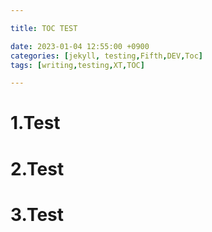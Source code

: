 ```yaml
---

title: TOC TEST

date: 2023-01-04 12:55:00 +0900
categories: [jekyll, testing,Fifth,DEV,Toc]
tags: [writing,testing,XT,TOC]

---
```


# 1.Test

# 















# 2.Test

# 

















# 3.Test
